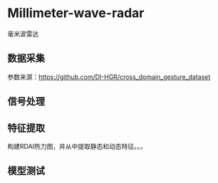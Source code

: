 # Millimeter-wave-radar
毫米波雷达

## 数据采集
参数来源：<https://github.com/DI-HGR/cross_domain_gesture_dataset>
## 信号处理

## 特征提取
构建RDAI热力图，并从中提取静态和动态特征。。。

## 模型测试
